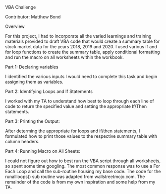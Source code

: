 VBA Challenge

Contributor: Matthew Bond

Overview 

For this project, I had to incorporate all the varied learnings and training materials provided to draft VBA code that would create a summary table for stock market data for the years 2018, 2019 and 2020. I used various if and for loop functions to create the summary table, apply conditional formatting and run the macro on all worksheets within the workbook. 

Part 1: Declaring variables

I identified the various inputs I would need to complete this task and begin assigning them as variables.

Part 2: Identifying Loops and If Statements

I worked with my TA to understand how best to loop through each line of code to return the specified value and setting the appropriate If/Then statements.

Part 3: Printing the Output:

After determing the appropriate for loops and if/then statements, I formulated how to print those values to the respective summary table with column headers.

Part 4: Running Macro on All Sheets:

I could not figure out how to best run the VBA script through all worksheets, so spent some time googling. The most common response was to use a For Each Loop and call the sub-routine housing my base code. The code for the runallloops() sub routine was adapted from wallstreetmojo.com. The remainder of the code is from my own inspiration and some help from my TA.
